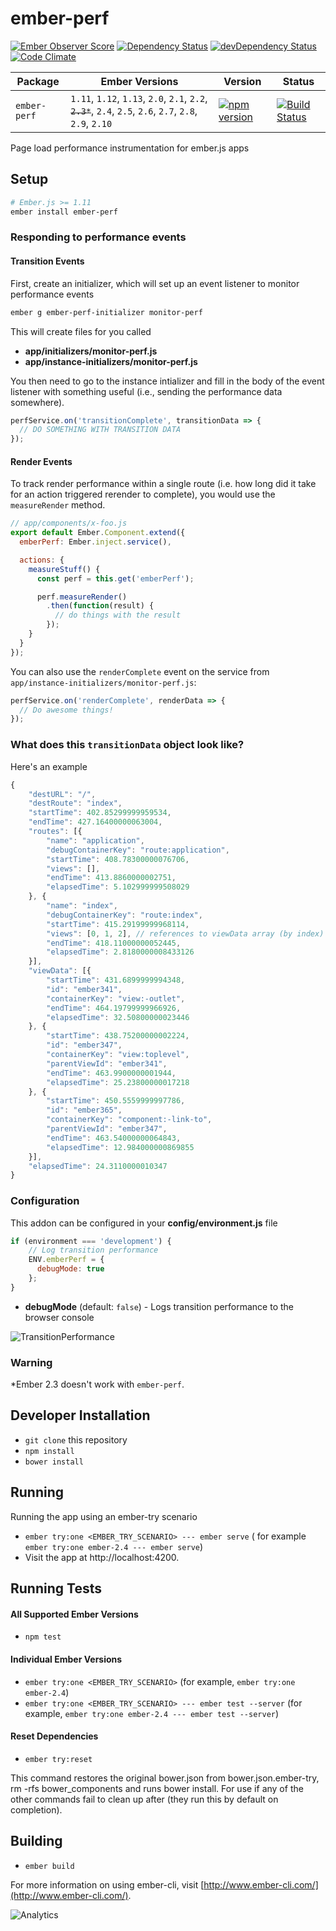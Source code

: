 # ember-perf

[![Ember Observer Score](http://emberobserver.com/badges/ember-perf.svg)](http://emberobserver.com/addons/ember-perf)
[![Dependency Status](https://david-dm.org/mike-north/ember-perf.svg)](https://david-dm.org/mike-north/ember-perf)
[![devDependency Status](https://david-dm.org/mike-north/ember-perf/dev-status.svg)](https://david-dm.org/mike-north/ember-perf#info=devDependencies)
[![Code Climate](https://codeclimate.com/github/mike-north/ember-perf/badges/gpa.svg)](https://codeclimate.com/github/mike-north/ember-perf)

Package | Ember Versions | Version | Status
--------|----------------|---------|--------
`ember-perf` | `1.11`, `1.12`, `1.13`, `2.0`, `2.1`, `2.2`, ~~`2.3*`~~, `2.4`, `2.5`, `2.6`, `2.7`, `2.8`, `2.9`, `2.10` | [![npm version](https://badge.fury.io/js/ember-perf.svg)](http://badge.fury.io/js/ember-perf) | [![Build Status](https://travis-ci.org/mike-north/ember-perf.svg?branch=master)](https://travis-ci.org/mike-north/ember-perf)


Page load performance instrumentation for ember.js apps

## Setup

```sh
# Ember.js >= 1.11
ember install ember-perf
```

### Responding to performance events

#### Transition Events

First, create an initializer, which will set up an event listener to monitor
performance events

```sh
ember g ember-perf-initializer monitor-perf

```

This will create files for you called

* **app/initializers/monitor-perf.js**
* **app/instance-initializers/monitor-perf.js**

You then need to go to the instance intializer and fill in the body of the event listener with something useful (i.e., sending the performance data somewhere).

```js
perfService.on('transitionComplete', transitionData => {
  // DO SOMETHING WITH TRANSITION DATA
});
```

#### Render Events

To track render performance within a single route (i.e. how long did it take for an action triggered rerender to complete), you would use the `measureRender` method.

```js
// app/components/x-foo.js
export default Ember.Component.extend({
  emberPerf: Ember.inject.service(),

  actions: {
    measureStuff() {
      const perf = this.get('emberPerf');

      perf.measureRender()
        .then(function(result) {
          // do things with the result
        });
    }
  }
});
```

You can also use the `renderComplete` event on the service from `app/instance-initializers/monitor-perf.js`:

```js
perfService.on('renderComplete', renderData => {
  // Do awesome things!
});
```

### What does this `transitionData` object look like?

Here's an example

```js
{
	"destURL": "/",
	"destRoute": "index",
	"startTime": 402.85299999959534,
	"endTime": 427.16400000063004,
	"routes": [{
		"name": "application",
		"debugContainerKey": "route:application",
		"startTime": 408.78300000076706,
		"views": [],
		"endTime": 413.8860000002751,
		"elapsedTime": 5.102999999508029
	}, {
		"name": "index",
		"debugContainerKey": "route:index",
		"startTime": 415.29199999968114,
		"views": [0, 1, 2], // references to viewData array (by index)
		"endTime": 418.11000000052445,
		"elapsedTime": 2.8180000008433126
	}],
	"viewData": [{
		"startTime": 431.6899999994348,
		"id": "ember341",
		"containerKey": "view:-outlet",
		"endTime": 464.19799999966926,
		"elapsedTime": 32.50800000023446
	}, {
		"startTime": 438.75200000002224,
		"id": "ember347",
		"containerKey": "view:toplevel",
		"parentViewId": "ember341",
		"endTime": 463.9900000001944,
		"elapsedTime": 25.23800000017218
	}, {
		"startTime": 450.5559999997786,
		"id": "ember365",
		"containerKey": "component:-link-to",
		"parentViewId": "ember347",
		"endTime": 463.54000000064843,
		"elapsedTime": 12.984000000869855
	}],
	"elapsedTime": 24.3110000010347
}
```

### Configuration

This addon can be configured in your **config/environment.js** file

```js
if (environment === 'development') {
	// Log transition performance
	ENV.emberPerf = {
      debugMode: true
    };
}

```

* **debugMode** (default: `false`) - Logs transition performance to the browser console

![TransitionPerformance](http://i60.tinypic.com/2dtvfwz.png)

### Warning
\*Ember 2.3 doesn't work with `ember-perf`.

## Developer Installation

* `git clone` this repository
* `npm install`
* `bower install`

## Running
Running the app using an ember-try scenario
* `ember try:one <EMBER_TRY_SCENARIO> --- ember serve` ( for example `ember try:one ember-2.4 --- ember serve`)
* Visit the app at http://localhost:4200.

## Running Tests

#### All Supported Ember Versions
* `npm test`

#### Individual Ember Versions
* `ember try:one <EMBER_TRY_SCENARIO>` (for example, `ember try:one ember-2.4`)
* `ember try:one <EMBER_TRY_SCENARIO> --- ember test --server` (for example, `ember try:one ember-2.4 --- ember test --server`)

#### Reset Dependencies
* `ember try:reset`

This command restores the original bower.json from bower.json.ember-try, rm -rfs bower_components and runs bower install. For use if any of the other commands fail to clean up after (they run this by default on completion).

## Building

* `ember build`

For more information on using ember-cli, visit [http://www.ember-cli.com/](http://www.ember-cli.com/).

![Analytics](https://ga-beacon.appspot.com/UA-66610985-1/mike-north/ember-perf/readme)
